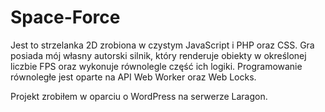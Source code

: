 # Space-Force
Jest to strzelanka 2D zrobiona w czystym JavaScript i PHP oraz CSS. Gra posiada mój własny autorski silnik, który renderuje obiekty w określonej liczbie FPS oraz wykonuje równolegle część ich logiki. Programowanie równoległe jest oparte na API Web Worker oraz Web Locks.

Projekt zrobiłem w oparciu o WordPress na serwerze Laragon.
